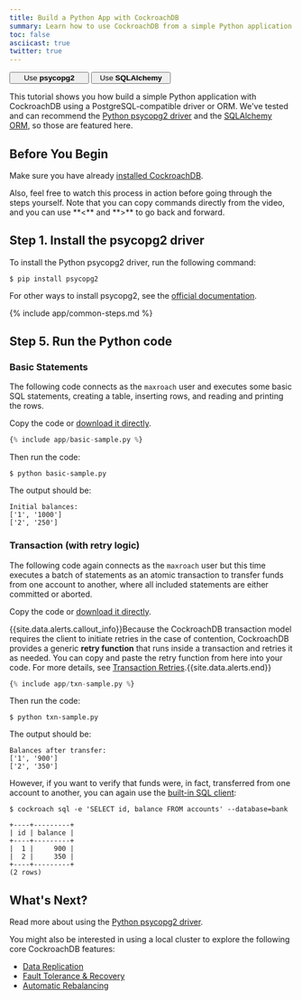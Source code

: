 ```yaml
---
title: Build a Python App with CockroachDB
summary: Learn how to use CockroachDB from a simple Python application with the psycopg2 driver.
toc: false
asciicast: true
twitter: true
---
```


<div class="filters filters-big clearfix">
    <a href="build-a-python-app-with-cockroachdb.html"><button style="width: 28%" class="filter-button current">Use <strong>psycopg2</strong></button></a>
    <a href="build-a-python-app-with-cockroachdb-sqlalchemy.html"><button style="width: 28%" class="filter-button">Use <strong>SQLAlchemy</strong></button></a>
</div>

This tutorial shows you how build a simple Python application with CockroachDB using a PostgreSQL-compatible driver or ORM. We've tested and can recommend the [Python psycopg2 driver](http://initd.org/psycopg/docs/) and the [SQLAlchemy ORM](https://docs.sqlalchemy.org/en/latest/), so those are featured here.

<div id="toc"></div>

## Before You Begin

Make sure you have already [installed CockroachDB](install-cockroachdb.html).

<div class="filter-content" markdown="1" data-scope="driver">
Also, feel free to watch this process in action before going through the steps yourself. Note that you can copy commands directly from the video, and you can use **<** and **>** to go back and forward.

<asciinema-player class="asciinema-demo" src="asciicasts/build-a-python-app-with-driver.json" cols="107" speed="2" theme="monokai" poster="npt:0:24" title="Build a Python App - Client Driver"></asciinema-player>
</div>

## Step 1. Install the psycopg2 driver

To install the Python psycopg2 driver, run the following command:

~~~ shell
$ pip install psycopg2
~~~

For other ways to install psycopg2, see the [official documentation](http://initd.org/psycopg/docs/install.html).

{% include app/common-steps.md %}

## Step 5. Run the Python code

### Basic Statements

The following code connects as the `maxroach` user and executes some basic SQL statements, creating a table, inserting rows, and reading and printing the rows.

Copy the code or
<a href="https://raw.githubusercontent.com/cockroachdb/docs/gh-pages/_includes/app/basic-sample.py" download>download it directly</a>.

~~~ python
{% include app/basic-sample.py %}
~~~

Then run the code:

~~~ shell
$ python basic-sample.py
~~~

The output should be:

~~~ shell
Initial balances:
['1', '1000']
['2', '250']
~~~

### Transaction (with retry logic)

The following code again connects as the `maxroach` user but this time executes a batch of statements as an atomic transaction to transfer funds from one account to another, where all included statements are either committed or aborted.

Copy the code or
<a href="https://raw.githubusercontent.com/cockroachdb/docs/gh-pages/_includes/app/txn-sample.py" download>download it directly</a>.

{{site.data.alerts.callout_info}}Because the CockroachDB transaction model requires the client to initiate retries in the case of contention, CockroachDB provides a generic <strong>retry function</strong> that runs inside a transaction and retries it as needed. You can copy and paste the retry function from here into your code. For more details, see <a href="https://www.cockroachlabs.com/docs/transactions.html#transaction-retries">Transaction Retries</a>.{{site.data.alerts.end}}

~~~ python
{% include app/txn-sample.py %}
~~~

Then run the code:

~~~ shell
$ python txn-sample.py
~~~

The output should be:

~~~ shell
Balances after transfer:
['1', '900']
['2', '350']
~~~

However, if you want to verify that funds were, in fact, transferred from one account to another, you can again use the [built-in SQL client](use-the-built-in-sql-client.html):

~~~ shell
$ cockroach sql -e 'SELECT id, balance FROM accounts' --database=bank
~~~

~~~
+----+---------+
| id | balance |
+----+---------+
|  1 |     900 |
|  2 |     350 |
+----+---------+
(2 rows)
~~~

## What's Next?

Read more about using the [Python psycopg2 driver](http://initd.org/psycopg/docs/).

You might also be interested in using a local cluster to explore the following core CockroachDB features:

- [Data Replication](demo-data-replication.html)
- [Fault Tolerance & Recovery](demo-fault-tolerance-and-recovery.html)
- [Automatic Rebalancing](demo-automatic-rebalancing.html)
